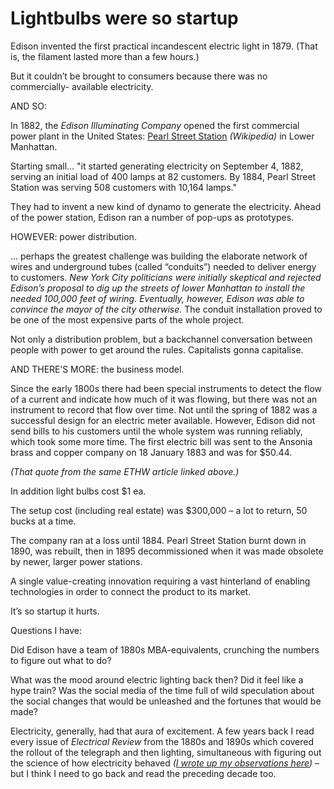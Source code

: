 # Lightbulbs were so startup

Edison invented the first practical incandescent electric light in 1879. (That
is, the filament lasted more than a few hours.)

But it couldn’t be brought to consumers because there was no commercially-
available electricity.

AND SO:

In 1882, the _Edison Illuminating Company_ opened the first commercial power
plant in the United States: [Pearl Street
Station](https://en.wikipedia.org/wiki/Pearl_Street_Station) _(Wikipedia)_ in
Lower Manhattan.

Starting small… "it started generating electricity on September 4, 1882,
serving an initial load of 400 lamps at 82 customers. By 1884, Pearl Street
Station was serving 508 customers with 10,164 lamps."

They had to invent a new kind of dynamo to generate the electricity. Ahead of
the power station, Edison ran a number of pop-ups as prototypes.

HOWEVER: power distribution.

… perhaps the greatest challenge was building the elaborate network of wires
and underground tubes (called “conduits”) needed to deliver energy to
customers. _New York City politicians were initially skeptical and rejected
Edison’s proposal to dig up the streets of lower Manhattan to install the
needed 100,000 feet of wiring. Eventually, however, Edison was able to
convince the mayor of the city otherwise._ The conduit installation proved to
be one of the most expensive parts of the whole project.

Not only a distribution problem, but a backchannel conversation between people
with power to get around the rules. Capitalists gonna capitalise.

AND THERE’S MORE: the business model.

Since the early 1800s there had been special instruments to detect the flow of
a current and indicate how much of it was flowing, but there was not an
instrument to record that flow over time. Not until the spring of 1882 was a
successful design for an electric meter available. However, Edison did not
send bills to his customers until the whole system was running reliably, which
took some more time. The first electric bill was sent to the Ansonia brass and
copper company on 18 January 1883 and was for $50.44.

_(That quote from the same ETHW article linked above.)_

In addition light bulbs cost $1 ea.

The setup cost (including real estate) was $300,000 – a lot to return, 50
bucks at a time.

The company ran at a loss until 1884. Pearl Street Station burnt down in 1890,
was rebuilt, then in 1895 decommissioned when it was made obsolete by newer,
larger power stations.

A single value-creating innovation requiring a vast hinterland of enabling
technologies in order to connect the product to its market.

It’s so startup it hurts.

Questions I have:

Did Edison have a team of 1880s MBA-equivalents, crunching the numbers to
figure out what to do?

What was the mood around electric lighting back then? Did it feel like a hype
train? Was the social media of the time full of wild speculation about the
social changes that would be unleashed and the fortunes that would be made?

Electricity, generally, had that aura of excitement. A few years back I read
every issue of _Electrical Review_ from the 1880s and 1890s which covered the
rollout of the telegraph and then lighting, simultaneous with figuring out the
science of how electricity behaved _([I wrote up my observations
here](/home/2021/10/06/electricity))_ – but I think I need to go back and read
the preceding decade too.
